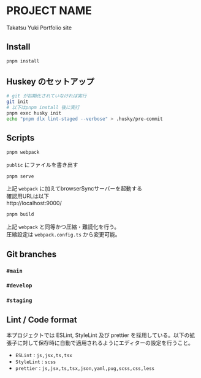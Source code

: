 # PROJECT NAME

Takatsu Yuki Portfolio site

## Install

```bash
pnpm install
```

## Huskey のセットアップ

```bash
# git が初期化されていなければ実行
git init
# 以下はpnpm install 後に実行
pnpm exec husky init
echo "pnpm dlx lint-staged --verbose" > .husky/pre-commit
```

## Scripts

```bash
pnpm webpack
```

`public` にファイルを書き出す

```bash
pnpm serve
```

上記 `webpack` に加えてbrowserSyncサーバーを起動する  
確認用URLは以下  
http://localhost:9000/

```bash
pnpm build
```

上記 `webpack` と同等かつ圧縮・難読化を行う。  
圧縮設定は `webpack.config.ts` から変更可能。

## Git branches

### `#main`

### `#develop`

### `#staging`

## Lint / Code format

本プロジェクトでは ESLint, StyleLint 及び prettier を採用している。以下の拡張子に対して保存時に自動で適用されるようにエディターの設定を行うこと。

- `ESLint` : `js,jsx,ts,tsx`
- `StyleLint` : `scss`
- `prettier` : `js,jsx,ts,tsx,json,yaml,pug,scss,css,less`
